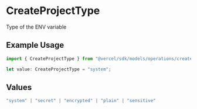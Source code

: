 # CreateProjectType

Type of the ENV variable

## Example Usage

```typescript
import { CreateProjectType } from "@vercel/sdk/models/operations/createproject.js";

let value: CreateProjectType = "system";
```

## Values

```typescript
"system" | "secret" | "encrypted" | "plain" | "sensitive"
```